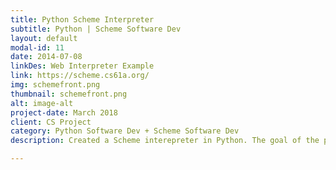 ```yaml
---
title: Python Scheme Interpreter 
subtitle: Python | Scheme Software Dev 
layout: default
modal-id: 11
date: 2014-07-08
linkDes: Web Interpreter Example
link: https://scheme.cs61a.org/
img: schemefront.png
thumbnail: schemefront.png
alt: image-alt
project-date: March 2018
client: CS Project
category: Python Software Dev + Scheme Software Dev 
description: Created a Scheme interepreter in Python. The goal of the project was to create an interpreter that had all the functionality of the web interpreter in the picture and linked below. I learned the intricacies of Python and mastered the syntax of Scheme. Unfortunately the Github is forced to be private because it's a class project; shoot me an email if you have any specific questions!

---
```

